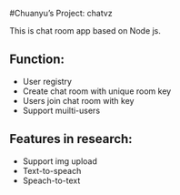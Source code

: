 #Chuanyu’s Project: chatvz

This is chat room app based on Node js.

## Function:
  - User registry
  - Create chat room with unique room key
  - Users join chat room with key
  - Support muilti-users

## Features in research:
  - Support img upload
  - Text-to-speach
  - Speach-to-text
